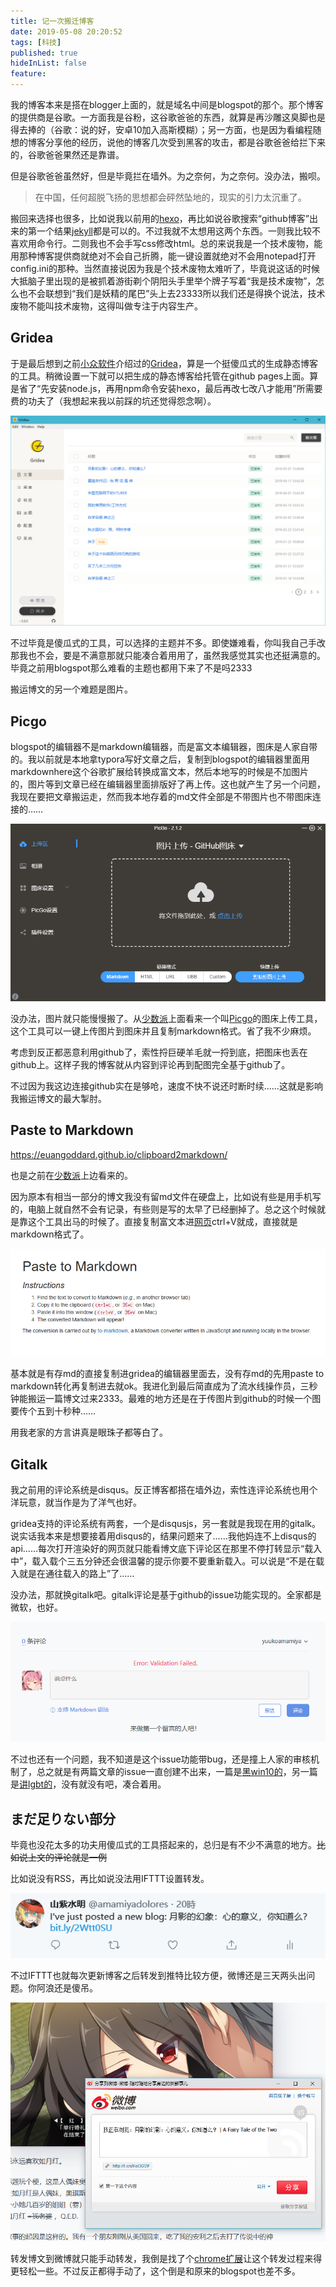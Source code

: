 ```yaml
---
title: 记一次搬迁博客
date: 2019-05-08 20:20:52
tags: [科技]
published: true
hideInList: false
feature: 
---
```

我的博客本来是搭在blogger上面的，就是域名中间是blogspot的那个。那个博客的提供商是谷歌。一方面我是谷粉，这谷歌爸爸的东西，就算是再沙雕这臭脚也是得去捧的（谷歌：说的好，安卓10加入高斯模糊）；另一方面，也是因为看编程随想的博客分享他的经历，说他的博客几次受到黑客的攻击，都是谷歌爸爸给拦下来的，谷歌爸爸果然还是靠谱。

但是谷歌爸爸虽然好，但是毕竟拦在墙外。为之奈何，为之奈何。没办法，搬呗。

 <!-- more -->

> 在中国，任何超脱飞扬的思想都会砰然坠地的，现实的引力太沉重了。

搬回来选择也很多，比如说我以前用的[hexo](https://hexo.io/zh-cn/index.html)，再比如说谷歌搜索“github博客”出来的第一个结果[jekyll](http://jekyll.com.cn/)都是可以的。不过我就不太想用这两个东西。一则我比较不喜欢用命令行。二则我也不会手写css修改html。总的来说我是一个技术废物，能用那种博客提供商就绝对不会自己折腾，能一键设置就绝对不会用notepad打开config.ini的那种。当然直接说因为我是个技术废物太难听了，毕竟说这话的时候大抵脑子里出现的是被抓着游街剃个阴阳头手里举个牌子写着“我是技术废物”，怎么也不会联想到“我们是妖精的尾巴”头上去23333所以我们还是得换个说法，技术废物不能叫技术废物，这得叫做专注于内容生产。

## Gridea

于是最后想到之前[小众软件](https://www.appinn.com/hve-notes/)介绍过的[Gridea](https://gridea.dev/)，算是一个挺傻瓜式的生成静态博客的工具。稍微设置一下就可以把生成的静态博客给托管在github pages上面。算是省了“先安装node.js，再用npm命令安装hexo，最后再改七改八才能用”所需要费的功夫了（我想起来我以前踩的坑还觉得怨念啊）。

![](https://raw.githubusercontent.com/yuukoamamiya/pic/master/20190508192213.png)

不过毕竟是傻瓜式的工具，可以选择的主题并不多。即使嫌难看，你叫我自己手改那我也不会，要是不满意那就只能凑合着用用了，虽然我感觉其实也还挺满意的。毕竟之前用blogspot那么难看的主题也都用下来了不是吗2333

搬运博文的另一个难题是图片。

## Picgo

blogspot的编辑器不是markdown编辑器，而是富文本编辑器，图床是人家自带的。我以前就是本地拿typora写好文章之后，复制到blogspot的编辑器里面用markdownhere这个谷歌扩展给转换成富文本，然后本地写的时候是不加图片的，图片等到文章已经在编辑器里面排版好了再上传。这也就产生了另一个问题，我现在要把文章搬运走，然而我本地存着的md文件全部是不带图片也不带图床连接的……

![](https://raw.githubusercontent.com/yuukoamamiya/pic/master/20190508194008.png)

没办法，图片就只能慢慢搬了。从[少数派](https://sspai.com/post/42310)上面看来一个叫[Picgo](https://molunerfinn.com/PicGo/)的图床上传工具，这个工具可以一键上传图片到图床并且复制markdown格式。省了我不少麻烦。

考虑到反正都恶意利用github了，索性捋巨硬羊毛就一捋到底，把图床也丢在github上。这样子我的博客就从内容到评论再到配图完全基于github了。

不过因为我这边连接github实在是够呛，速度不快不说还时断时续……这就是影响我搬运博文的最大掣肘。

## Paste to Markdown

<https://euangoddard.github.io/clipboard2markdown/>

也是之前在[少数派](https://sspai.com/post/54103)上边看来的。

因为原本有相当一部分的博文我没有留md文件在硬盘上，比如说有些是用手机写的，电脑上就自然不会有记录，有些则是写的太早了已经删掉了。总之这个时候就是靠这个工具出马的时候了。直接复制富文本进[网页](https://euangoddard.github.io/clipboard2markdown/)ctrl+V就成，直接就是markdown格式了。

![](https://raw.githubusercontent.com/yuukoamamiya/pic/master/20190508195404.png)

基本就是有存md的直接复制进gridea的编辑器里面去，没有存md的先用paste to markdown转化再复制进去就ok。我进化到最后简直成为了流水线操作员，三秒钟能搬运一篇博文过来2333。最难的地方还是在于传图片到github的时候一个图要传个五到十秒种……

用我老家的方言讲真是眼珠子都等白了。

## Gitalk

我之前用的评论系统是disqus。反正博客都搭在墙外边，索性连评论系统也用个洋玩意，就当作是为了洋气也好。

gridea支持的评论系统有两套，一个是disqusjs，另一套就是我现在用的gitalk。说实话我本来是想要接着用disqus的，结果问题来了……我他妈连不上disqus的api……每次打开渲染好的网页就只能看博文底下评论区在那里不停打转显示“载入中”，载入载个三五分钟还会很温馨的提示你要不要重新载入。可以说是“不是在载入就是在通往载入的路上”了……

没办法，那就换gitalk吧。gitalk评论是基于github的issue功能实现的。全家都是微软，也好。

![](https://raw.githubusercontent.com/yuukoamamiya/pic/master/20190508195554.png)

不过也还有一个问题，我不知道是这个issue功能带bug，还是撞上人家的审核机制了，总之就是有两篇文章的issue一直创建不出来，一篇是[黑win10的](https://yuukoamamiya.github.io/post/wei-shi-me-yao-shi-yong-windows-10-de-214-tiao-li-you/)，另一篇是[讲lgbt的](https://yuukoamamiya.github.io/post/tan-yi-tan-zhe-ci-de-feng-jin-tong-xing-lian-shi-jian/)，没有就没有吧，凑合着用。

## まだ足りない部分

毕竟也没花太多的功夫用傻瓜式的工具搭起来的，总归是有不少不满意的地方。~~比如说上文的评论就是一例~~

比如说没有RSS，再比如说没法用IFTTT设置转发。

![](https://raw.githubusercontent.com/yuukoamamiya/pic/master/20190508201205.png)

不过IFTTT也就每次更新博客之后转发到推特比较方便，微博还是三天两头出问题。你阿浪还是傻吊。

![](https://raw.githubusercontent.com/yuukoamamiya/pic/master/20190508201356.png)

转发博文到微博就只能手动转发，我倒是找了个[chrome扩展](https://chrome.google.com/webstore/detail/%E4%B8%80%E9%94%AE%E5%BE%AE%E5%8D%9A/dlnibcgilcbfohdalmandfokomeljkfc)让这个转发过程来得更轻松一些。不过反正都得手动了，这个倒是和原来的blogspot也差不多。